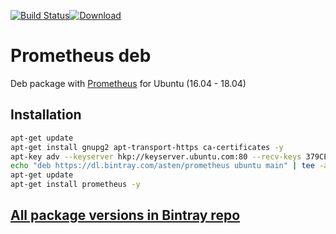 [![Build Status](https://travis-ci.org/asteny/prometheus-deb.svg?branch=master)](https://travis-ci.org/asteny/prometheus-deb)[![Download](https://api.bintray.com/packages/asten/prometheus/prometheus/images/download.svg)](https://bintray.com/asten/prometheus/prometheus/_latestVersion)


Prometheus deb
==========

Deb package with [Prometheus](https://prometheus.io) for Ubuntu (16.04 - 18.04)

Installation
------------
```bash
apt-get update
apt-get install gnupg2 apt-transport-https ca-certificates -y
apt-key adv --keyserver hkp://keyserver.ubuntu.com:80 --recv-keys 379CE192D401AB61
echo "deb https://dl.bintray.com/asten/prometheus ubuntu main" | tee -a /etc/apt/sources.list.d/prometheus.list
apt-get update
apt-get install prometheus -y

```

[All package versions in Bintray repo](https://bintray.com/asten/prometheus/prometheus)
-------------------------------------------------------------------------------

